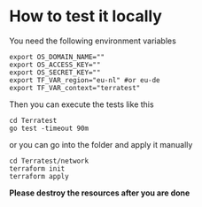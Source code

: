 # How to test it locally

You need the following environment variables

```shell
export OS_DOMAIN_NAME=""
export OS_ACCESS_KEY=""
export OS_SECRET_KEY=""
export TF_VAR_region="eu-nl" #or eu-de
export TF_VAR_context="terratest"
```

Then you can execute the tests like this

```shell
cd Terratest
go test -timeout 90m
```

or you can go into the folder and apply it manually

```shell
cd Terratest/network
terraform init
terraform apply
```

**Please destroy the resources after you are done**
